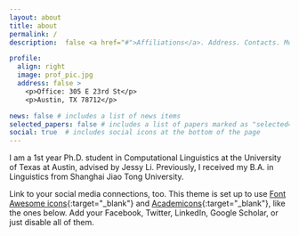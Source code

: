 ```yaml
---
layout: about
title: about
permalink: /
description:  false <a href="#">Affiliations</a>. Address. Contacts. Moto. Etc.

profile:
  align: right
  image: prof_pic.jpg
  address: false >
    <p>Office: 305 E 23rd St</p>
    <p>Austin, TX 78712</p>

news: false # includes a list of news items
selected_papers: false # includes a list of papers marked as "selected={true}"
social: true  # includes social icons at the bottom of the page
---
```


  I am a 1st year Ph.D. student in Computational Linguistics at the University of Texas at Austin, advised by Jessy Li.
  Previously, I received my B.A. in Linguistics from Shanghai Jiao Tong University.

Link to your social media connections, too. This theme is set up to use [Font Awesome icons](http://fortawesome.github.io/Font-Awesome/){:target="\_blank"} and [Academicons](https://jpswalsh.github.io/academicons/){:target="\_blank"}, like the ones below. Add your Facebook, Twitter, LinkedIn, Google Scholar, or just disable all of them.
